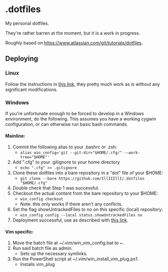 # .dotfiles

My personal dotfiles.

They're rather barren at the moment, but it is a work in progress.

Roughly based on https://www.atlassian.com/git/tutorials/dotfiles.

## Deploying

### Linux

Follow the instructions in [this link](https://www.atlassian.com/git/tutorials/dotfiles), they pretty much work as is without any significant modifications.

### Windows

If you're unfortunate enough to be forced to develop in a Windows environment, do the following. This assumes you have a working cygwin configuration, or can otherwise run basic bash commands.

#### Mainline:
1. Commit the following alias to your .bashrc or .zsh:
    * `alias win_config='git --git-dir="$HOME/.cfg/" --work-tree="$HOME"'`
2. Add ".cfg" to your .gitignore to your home directory
    * `echo ".cfg" >> .gitignore`
3. Clone these dotfiles into a bare repository in a "dot" file of your $HOME:
    * `git clone --bare https://github.com/IllIIIllI/.dotfiles "$HOME/.cfg"`
4. Double check that Step 1 was successful.
5. Checkout the actual content from the bare repository to your $HOME:
    * `win_config checkout`
    * Note: this only works if there aren't any conflicts.
6. Set the flag showUntrackedFiles to no on this specific (local) repository:
    * `win_config config --local status.showUntrackedFiles no`
7. Deployment successful, use as described with [this link](https://www.atlassian.com/git/tutorials/dotfiles).

#### Vim specific:
1. Move the batch file at ~/.vim/win_vim_config.bat to ~.
2. Run said batch file as admin.
    * Sets up the necessary symlinks.
3. Run the PowerShell script at ~/.vim/win_install_vim_plug.ps1.
    * Installs vim_plug
